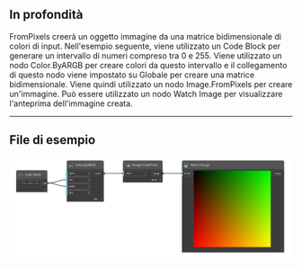 ## In profondità
FromPixels creerà un oggetto immagine da una matrice bidimensionale di colori di input. Nell'esempio seguente, viene utilizzato un Code Block per generare un intervallo di numeri compreso tra 0 e 255. Viene utilizzato un nodo Color.ByARGB per creare colori da questo intervallo e il collegamento di questo nodo viene impostato su Globale per creare una matrice bidimensionale. Viene quindi utilizzato un nodo Image.FromPixels per creare un'immagine. Può essere utilizzato un nodo Watch Image per visualizzare l'anteprima dell'immagine creata.
___
## File di esempio

![FromPixels (colors)](./DSCore.IO.Image.FromPixels(colors)_img.jpg)

